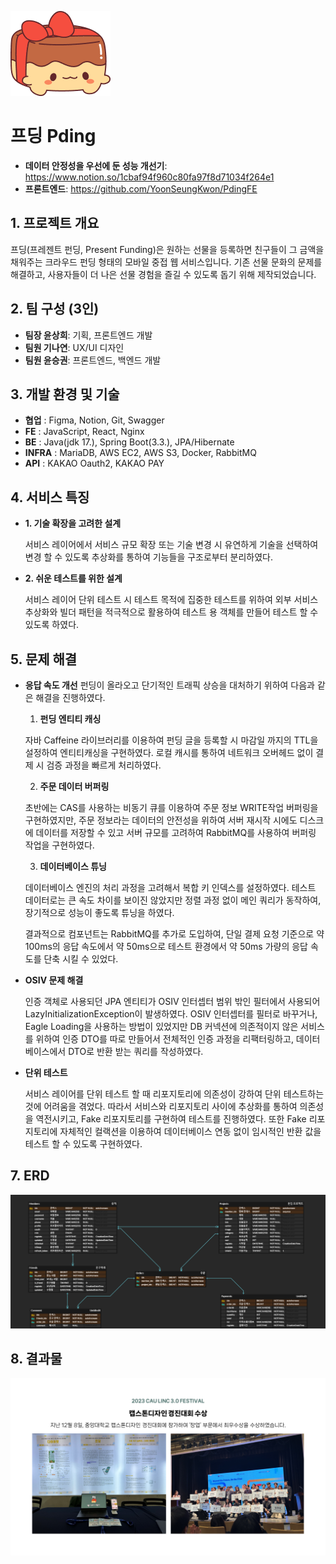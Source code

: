 ![로고](https://github.com/YoonSeungKwon/Capstone1/blob/master/pding4.png)
# 프딩 Pding

+ **데이터 안정성을 우선에 둔 성능 개선기**: <https://www.notion.so/1cbaf94f960c80fa97f8d71034f264e1>
+ **프론트엔드**: <https://github.com/YoonSeungKwon/PdingFE>

## 1. 프로젝트 개요 
  프딩(프레젠트 펀딩, Present Funding)은 원하는 선물을 등록하면 친구들이 그 금액을 채워주는 크라우드 펀딩 형태의 모바일 중접 웹 서비스입니다.
  기존 선물 문화의 문제를 해결하고, 사용자들이 더 나은 선물 경험을 즐길 수 있도록 돕기 위해 제작되었습니다.

## 2. 팀 구성 (3인)
  + **팀장 윤상희**: 기획, 프론트엔드 개발
  + **팀원 기나연**: UX/UI 디자인
  + **팀원 윤승권**: 프론트엔드, 백엔드 개발 

 ## 3. 개발 환경 및 기술
  + **협업** :     Figma, Notion, Git, Swagger
  + **FE** :       JavaScript, React, Nginx
  + **BE** :       Java(jdk 17.), Spring Boot(3.3.), JPA/Hibernate
  + **INFRA** :    MariaDB, AWS EC2, AWS S3, Docker, RabbitMQ
  + **API** :      KAKAO Oauth2, KAKAO PAY

 ## 4. 서비스 특징

  - **1. 기술 확장을 고려한 설계**
    
    서비스 레이어에서 서비스 규모 확장 또는 기술 변경 시 유연하게 기술을 선택하여 변경 할 수 있도록 추상화를 통하여
     기능들을 구조로부터 분리하였다.  

    
  - **2. 쉬운 테스트를 위한 설계**
    
      서비스 레이어 단위 테스트 시 테스트 목적에 집중한 테스트를 위하여 외부 서비스 추상화와 빌더 패턴을 적극적으로
     활용하여 테스트 용 객체를 만들어 테스트 할 수  있도록 하였다.


## 5. 문제 해결

  - **응답 속도 개선**
    펀딩이 올라오고 단기적인 트래픽 상승을 대처하기 위하여 다음과 같은 해결을 진행하였다.
    
    1. **펀딩 엔티티 캐싱**
    
      자바 Caffeine 라이브러리를 이용하여 펀딩 글을 등록할 시 마감일 까지의 TTL을 설정하여 엔티티캐싱을 구현하였다.
      로컬 캐시를 통하여 네트워크 오버헤드 없이 결제 시 검증 과정을 빠르게 처리하였다.  

    2. **주문 데이터 버퍼링**
    
      초반에는 CAS를 사용하는 비동기 큐를 이용하여 주문 정보 WRITE작업 버퍼링을 구현하였지만, 주문 정보라는 데이터의
      안전성을 위하여 서버 재시작 시에도 디스크에 데이터를 저장할 수 있고 서버 규모를 고려하여 RabbitMQ를 사용하여 버퍼링 작업을 구현하였다.
      
    
    3. **데이터베이스 튜닝**
    
      데이터베이스 엔진의 처리 과정을 고려해서 복합 키 인덱스를 설정하였다. 테스트 데이터로는 큰 속도 차이를 보이진 않았지만
      정렬 과정 없이 메인 쿼리가 동작하여, 장기적으로 성능이 좋도록 튜닝을 하였다.

      결과적으로 컴포넌트는 RabbitMQ를 추가로 도입하여, 단일 결제 요청 기준으로 약 100ms의 응답 속도에서
      약 50ms으로 테스트 환경에서 약 50ms 가량의 응답 속도를 단축 시킬 수 있었다.

    
- **OSIV 문제 해결**
    
    인증 객체로 사용되던 JPA 엔티티가 OSIV 인터셉터 범위 밖인 필터에서 사용되어 LazyInitializationException이 발생하였다.
    OSIV 인터셉터를 필터로 바꾸거나, Eagle Loading을 사용하는 방법이 있었지만 DB 커넥션에 의존적이지 않은 서비스를 위하여
    인증 DTO를 따로 만들어서 전체적인 인증 과정을 리팩터링하고, 데이터베이스에서 DTO로 반환 받는 쿼리를 작성하였다.  


- **단위 테스트**

    서비스 레이어를 단위 테스트 할 때 리포지토리에 의존성이 강하여 단위 테스트하는 것에 어려움을 겪었다.
    따라서 서비스와 리포지토리 사이에 추상화를 통하여 의존성을 역전시키고, Fake 리포지토리를 구현하여 테스트를 진행하였다.
    또한 Fake 리포지토리에 자체적인 컬랙션을 이용하여 데이터베이스 연동 없이 임시적인 반환 값을 테스트 할 수 있도록 구현하였다.





## 7. ERD
![데이터베이스](https://github.com/YoonSeungKwon/Capstone1/blob/master/pding3.png)

## 8. 결과물

![경진대회](https://github.com/YoonSeungKwon/Capstone1/blob/master/pding6.png)

